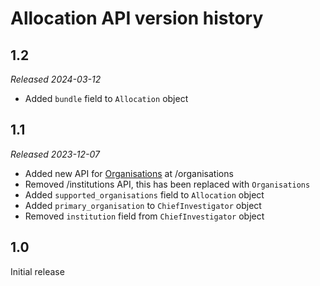 # Allocation API version history

## 1.2
_Released 2024-03-12_
* Added `bundle` field to `Allocation` object


## 1.1
_Released 2023-12-07_
* Added new API for [Organisations](organisations.md) at /organisations
* Removed /institutions API, this has been replaced with `Organisations`
* Added `supported_organisations` field to `Allocation` object
* Added `primary_organisation` to `ChiefInvestigator` object
* Removed `institution` field from `ChiefInvestigator` object

## 1.0
Initial release


